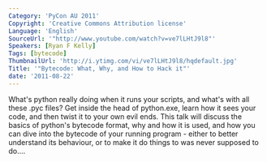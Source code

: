 ```yaml
---
Category: 'PyCon AU 2011'
Copyright: 'Creative Commons Attribution license'
Language: 'English'
SourceUrl: '"http://www.youtube.com/watch?v=ve7lLHtJ9l8"'
Speakers: [Ryan F Kelly]
Tags: [bytecode]
ThumbnailUrl: 'http://i.ytimg.com/vi/ve7lLHtJ9l8/hqdefault.jpg'
Title: '"Bytecode: What, Why, and How to Hack it"'
date: '2011-08-22'
---
```

What's python really doing when it runs your scripts, and what's with all
these .pyc files? Get inside the head of python.exe, learn how it sees your
code, and then twist it to your own evil ends. This talk will discuss the
basics of python's bytecode format, why and how it is used, and how you can
dive into the bytecode of your running program - either to better understand
its behaviour, or to make it do things to was never supposed to do....

